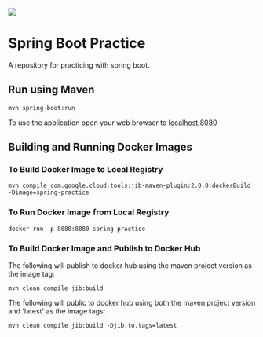 ![](https://github.com/tonymowers/spring-practice/workflows/workflows/Build%20Test%/badge.svg)

# Spring Boot Practice

A repository for practicing with spring boot.

## Run using Maven

```
mvn spring-boot:run
```

To use the application open your web browser to  [localhost:8080](http://localhost:8080)


## Building and Running Docker Images

### To Build Docker Image to Local Registry

```
mvn compile com.google.cloud.tools:jib-maven-plugin:2.0.0:dockerBuild -Dimage=spring-practice
```

### To Run Docker Image from Local Registry

```
docker run -p 8080:8080 spring-practice
```

### To Build Docker Image and Publish to Docker Hub

The following will publish to docker hub using the maven project version as the image tag:
```
mvn clean compile jib:build
```

The following will public to docker hub using both the maven project version and 'latest' as the image tags:
```
mvn clean compile jib:build -Djib.to.tags=latest
```